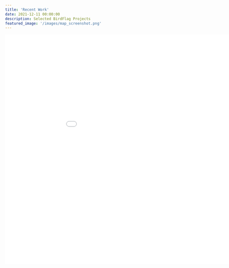 ```yaml
---
title: 'Recent Work'
date: 2021-12-11 00:00:00
description: Selected BirdFlag Projects
featured_image: '/images/map_screenshot.png'
---
```



<div class="gallery" data-columns="1">
	
<iframe width="1000" height="750" frameborder="0" scrolling="no" src="/_includes/map.html"></iframe>

</div>
